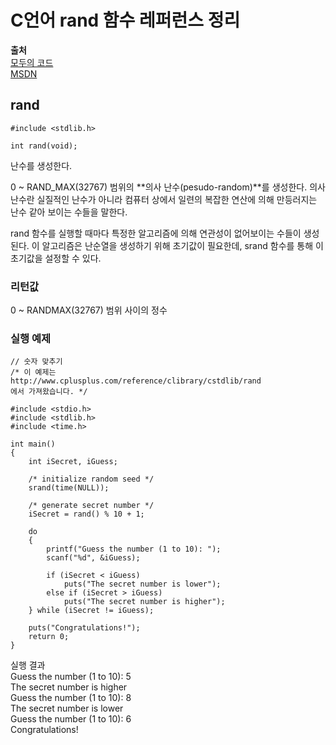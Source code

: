 # C언어 rand 함수 레퍼런스 정리
  
**출처**  
<a href = "https://modoocode.com/139">모두의 코드</a>  
<a href = "https://docs.microsoft.com/ko-kr/cpp/c-runtime-library/reference/rand?view=vs-2019">MSDN</a>  
  
## rand
  
    #include <stdlib.h>

    int rand(void);
  
난수를 생성한다.  
  
0 ~ RAND_MAX(32767) 범위의 **의사 난수(pesudo-random)**를 생성한다. 의사 난수란 실질적인 난수가 아니라 컴퓨터 상에서 일련의 복잡한 연산에 의해 만등러지는 난수 같아 보이는 수들을 말한다.  
  
rand 함수를 실행할 때마다 특정한 알고리즘에 의해 연관성이 없어보이는 수들이 생성된다. 이 알고리즘은 난순열을 생성하기 위해 초기값이 필요한데, srand 함수를 통해 이 초기값을 설정할 수 있다.  
  
### 리턴값
  
0 ~ RANDMAX(32767) 범위 사이의 정수  
  
### 실행 예제
  
    // 숫자 맞추기
    /* 이 예제는
    http://www.cplusplus.com/reference/clibrary/cstdlib/rand
    에서 가져왔습니다. */

    #include <stdio.h>
    #include <stdlib.h>
    #include <time.h>

    int main()
    {
        int iSecret, iGuess;

        /* initialize random seed */
        srand(time(NULL));

        /* generate secret number */
        iSecret = rand() % 10 + 1;

        do
        {
            printf("Guess the number (1 to 10): ");
            scanf("%d", &iGuess);

            if (iSecret < iGuess)
                puts("The secret number is lower");
            else if (iSecret > iGuess)
                puts("The secret number is higher");
        } while (iSecret != iGuess);

        puts("Congratulations!");
        return 0;
    }
  
실행 결과  
Guess the number (1 to 10): 5  
The secret number is higher  
Guess the number (1 to 10): 8  
The secret number is lower  
Guess the number (1 to 10): 6  
Congratulations!  
